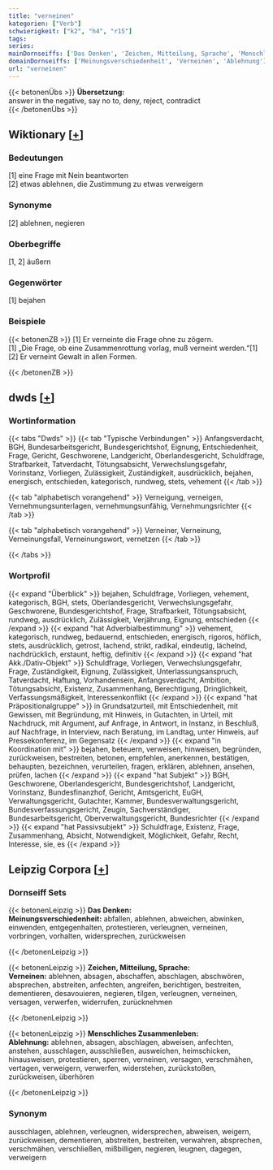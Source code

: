 ```yaml
---
title: "verneinen"
kategorien: ["Verb"]
schwierigkeit: ["k2", "h4", "r15"]
tags:
series:
mainDornseiffs: ['Das Denken', 'Zeichen, Mitteilung, Sprache', 'Menschliches Zusammenleben']
domainDornseiffs: ['Meinungsverschiedenheit', 'Verneinen', 'Ablehnung']
url: "verneinen"
---
```


{{< betonenÜbs >}}
**Übersetzung:**  
answer in the negative, say no to, deny, reject, contradict  
{{< /betonenÜbs >}}

## Wiktionary [[+](https://de.wiktionary.org/wiki/verneinen)]

### Bedeutungen
[1] eine Frage mit Nein beantworten  
[2] etwas ablehnen, die Zustimmung zu etwas verweigern  

### Synonyme
[2] ablehnen, negieren  

### Oberbegriffe
[1, 2] äußern  

### Gegenwörter
[1] bejahen  

### Beispiele
{{< betonenZB >}}
[1] Er verneinte die Frage ohne zu zögern.  
[1] „Die Frage, ob eine Zusammenrottung vorlag, muß verneint werden.“[1]  
[2] Er verneint Gewalt in allen Formen.  

{{< /betonenZB >}}


## dwds [[+](https://www.dwds.de/wb/verneinen)]

### Wortinformation
{{< tabs "Dwds" >}}
{{< tab "Typische Verbindungen" >}}
Anfangsverdacht, BGH, Bundesarbeitsgericht, Bundesgerichtshof, Eignung, Entschiedenheit, Frage, Gericht, Geschworene, Landgericht, Oberlandesgericht, Schuldfrage, Strafbarkeit, Tatverdacht, Tötungsabsicht, Verwechslungsgefahr, Vorinstanz, Vorliegen, Zulässigkeit, Zuständigkeit, ausdrücklich, bejahen, energisch, entschieden, kategorisch, rundweg, stets, vehement
{{< /tab >}}

{{< tab "alphabetisch vorangehend" >}}
Verneigung, verneigen, Vernehmungsunterlagen, vernehmungsunfähig, Vernehmungsrichter
{{< /tab >}}

{{< tab "alphabetisch vorangehend" >}}
Verneiner, Verneinung, Verneinungsfall, Verneinungswort, vernetzen
{{< /tab >}}

{{< /tabs >}}

### Wortprofil
{{< expand "Überblick" >}} bejahen, Schuldfrage, Vorliegen, vehement, kategorisch, BGH, stets, Oberlandesgericht, Verwechslungsgefahr, Geschworene, Bundesgerichtshof, Frage, Strafbarkeit, Tötungsabsicht, rundweg, ausdrücklich, Zulässigkeit, Verjährung, Eignung, entschieden {{< /expand >}}
{{< expand "hat Adverbialbestimmung" >}} vehement, kategorisch, rundweg, bedauernd, entschieden, energisch, rigoros, höflich, stets, ausdrücklich, getrost, lachend, strikt, radikal, eindeutig, lächelnd, nachdrücklich, erstaunt, heftig, definitiv {{< /expand >}}
{{< expand "hat Akk./Dativ-Objekt" >}} Schuldfrage, Vorliegen, Verwechslungsgefahr, Frage, Zuständigkeit, Eignung, Zulässigkeit, Unterlassungsanspruch, Tatverdacht, Haftung, Vorhandensein, Anfangsverdacht, Ambition, Tötungsabsicht, Existenz, Zusammenhang, Berechtigung, Dringlichkeit, Verfassungsmäßigkeit, Interessenkonflikt {{< /expand >}}
{{< expand "hat Präpositionalgruppe" >}} in Grundsatzurteil, mit Entschiedenheit, mit Gewissen, mit Begründung, mit Hinweis, in Gutachten, in Urteil, mit Nachdruck, mit Argument, auf Anfrage, in Antwort, in Instanz, in Beschluß, auf Nachfrage, in Interview, nach Beratung, im Landtag, unter Hinweis, auf Pressekonferenz, im Gegensatz {{< /expand >}}
{{< expand "in Koordination mit" >}} bejahen, beteuern, verweisen, hinweisen, begründen, zurückweisen, bestreiten, betonen, empfehlen, anerkennen, bestätigen, behaupten, bezeichnen, verurteilen, fragen, erklären, ablehnen, ansehen, prüfen, lachen {{< /expand >}}
{{< expand "hat Subjekt" >}} BGH, Geschworene, Oberlandesgericht, Bundesgerichtshof, Landgericht, Vorinstanz, Bundesfinanzhof, Gericht, Amtsgericht, EuGH, Verwaltungsgericht, Gutachter, Kammer, Bundesverwaltungsgericht, Bundesverfassungsgericht, Zeugin, Sachverständiger, Bundesarbeitsgericht, Oberverwaltungsgericht, Bundesrichter {{< /expand >}}
{{< expand "hat Passivsubjekt" >}} Schuldfrage, Existenz, Frage, Zusammenhang, Absicht, Notwendigkeit, Möglichkeit, Gefahr, Recht, Interesse, sie, es {{< /expand >}}

## Leipzig Corpora [[+](https://corpora.uni-leipzig.de/en/res?word=verneinen&corpusId=deu_newscrawl-public_2018)]

### Dornseiff Sets
{{< betonenLeipzig >}}
**Das Denken:**  
**Meinungsverschiedenheit:** abfallen, ablehnen, abweichen, abwinken, einwenden, entgegenhalten, protestieren, verleugnen, verneinen, vorbringen, vorhalten, widersprechen, zurückweisen  

{{< /betonenLeipzig >}}


{{< betonenLeipzig >}}
**Zeichen, Mitteilung, Sprache:**  
**Verneinen:** ablehnen, absagen, abschaffen, abschlagen, abschwören, absprechen, abstreiten, anfechten, angreifen, berichtigen, bestreiten, dementieren, desavouieren, negieren, tilgen, verleugnen, verneinen, versagen, verwerfen, widerrufen, zurücknehmen  

{{< /betonenLeipzig >}}


{{< betonenLeipzig >}}
**Menschliches Zusammenleben:**  
**Ablehnung:** ablehnen, absagen, abschlagen, abweisen, anfechten, anstehen, ausschlagen, ausschließen, ausweichen, heimschicken, hinausweisen, protestieren, sperren, verneinen, versagen, verschmähen, vertagen, verweigern, verwerfen, widerstehen, zurückstoßen, zurückweisen, überhören  

{{< /betonenLeipzig >}}

### Synonym
ausschlagen, ablehnen, verleugnen, widersprechen, abweisen, weigern, zurückweisen, dementieren, abstreiten, bestreiten, verwahren, absprechen, verschmähen, verschließen, mißbilligen, negieren, leugnen, dagegen, verweigern


